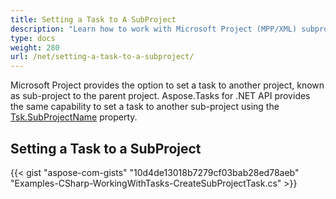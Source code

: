 ```yaml
---
title: Setting a Task to A SubProject
description: "Learn how to work with Microsoft Project (MPP/XML) subprojects using Aspose.Tasks for .NET."
type: docs
weight: 280
url: /net/setting-a-task-to-a-subproject/
---
```


Microsoft Project provides the option to set a task to another project, known as sub-project to the parent project. Aspose.Tasks for .NET API provides the same capability to set a task to another sub-project using the [Tsk.SubProjectName](https://apireference.aspose.com/tasks/net/aspose.tasks/tsk/fields/subprojectname) property.

## **Setting a Task to a SubProject**
{{< gist "aspose-com-gists" "10d4de13018b7279cf03bab28ed78aeb" "Examples-CSharp-WorkingWithTasks-CreateSubProjectTask.cs" >}}
